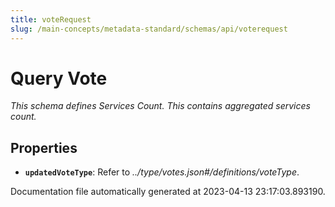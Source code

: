 ```yaml
---
title: voteRequest
slug: /main-concepts/metadata-standard/schemas/api/voterequest
---
```


# Query Vote

*This schema defines Services Count. This contains aggregated services count.*

## Properties

- **`updatedVoteType`**: Refer to *../type/votes.json#/definitions/voteType*.


Documentation file automatically generated at 2023-04-13 23:17:03.893190.
